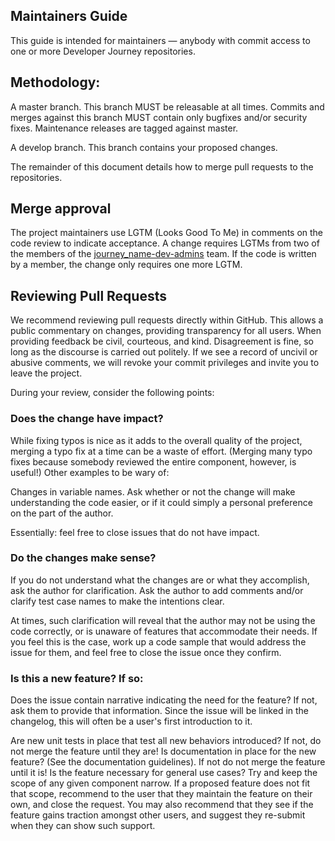 ﻿## Maintainers Guide

This guide is intended for maintainers — anybody with commit access to one or
more Developer Journey repositories.

## Methodology:

A master branch. This branch MUST be releasable at all times. Commits and
merges against this branch MUST contain only bugfixes and/or security fixes.
Maintenance releases are tagged against master.

A develop branch. This branch contains your proposed changes.

The remainder of this document details how to merge pull requests to the
repositories.

## Merge approval

The project maintainers use LGTM (Looks Good To Me) in comments on the code
review to indicate acceptance. A change requires LGTMs from two of the members
of the [journey_name-dev-admins](https://github.com/orgs/IBM/teams/cda-journey-dev-admins)
team. If the code is written by a member, the change only requires one more
LGTM.

## Reviewing Pull Requests

We recommend reviewing pull requests directly within GitHub. This allows a
public commentary on changes, providing transparency for all users. When
providing feedback be civil, courteous, and kind. Disagreement is fine, so
long as the discourse is carried out politely. If we see a record of uncivil
or abusive comments, we will revoke your commit privileges and invite you to
leave the project.

During your review, consider the following points:

### Does the change have impact?

While fixing typos is nice as it adds to the overall quality of the project,
merging a typo fix at a time can be a waste of effort.
(Merging many typo fixes because somebody reviewed the entire component,
however, is useful!) Other examples to be wary of:

Changes in variable names. Ask whether or not the change will make
understanding the code easier, or if it could simply a personal preference
on the part of the author.

Essentially: feel free to close issues that do not have impact.

### Do the changes make sense?

If you do not understand what the changes are or what they accomplish,
ask the author for clarification. Ask the author to add comments and/or
clarify test case names to make the intentions clear.

At times, such clarification will reveal that the author may not be using
the code correctly, or is unaware of features that accommodate their needs.
If you feel this is the case, work up a code sample that would address the
issue for them, and feel free to close the issue once they confirm.

### Is this a new feature? If so:

Does the issue contain narrative indicating the need for the feature? If not,
ask them to provide that information. Since the issue will be linked in the
changelog, this will often be a user's first introduction to it.

Are new unit tests in place that test all new behaviors introduced? If not, do
not merge the feature until they are!
Is documentation in place for the new feature? (See the documentation
guidelines). If not do not merge the feature until it is!
Is the feature necessary for general use cases? Try and keep the scope of any
given component narrow. If a proposed feature does not fit that scope,
recommend to the user that they maintain the feature on their own, and close
the request. You may also recommend that they see if the feature gains traction
amongst other users, and suggest they re-submit when they can show such support.
